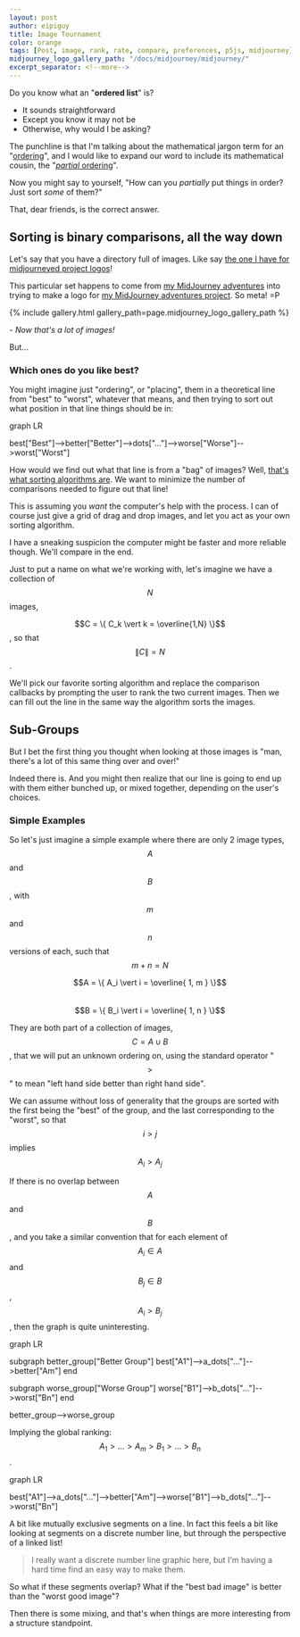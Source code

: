 ```yaml
---
layout: post
author: eipiguy
title: Image Tournament
color: orange
tags: [Post, image, rank, rate, compare, preferences, p5js, midjourney]
midjourney_logo_gallery_path: "/docs/midjourney/midjourney/"
excerpt_separator: <!--more-->
---
```

<script src="https://cdn.jsdelivr.net/npm/p5@1.7.0/lib/p5.js"></script>

Do you know what an "**ordered list**" is?

- It sounds straightforward
- Except you know it may not be
- Otherwise, why would I be asking?

The punchline is that I'm talking about the mathematical jargon term for an "[ordering](https://mathworld.wolfram.com/OrderedSet.html)", and I would like to expand our word to include its mathematical cousin, the "[*partial* ordering](https://mathworld.wolfram.com/PartiallyOrderedSet.html)".

Now you might say to yourself, "How can you *partially* put things in order? Just sort *some* of them?"

That, dear friends, is the correct answer.

<!--more-->

## Sorting is binary comparisons, all the way down

Let's say that you have a directory full of images. Like say [the one I have for midjourneyed project logos]()!

This particular set happens to come from [my MidJourney adventures]() into trying to make a logo for [my MidJourney adventures project](). So meta! =P

{% include gallery.html gallery_path=page.midjourney_logo_gallery_path %}

*- Now that's a lot of images!*

But...

### Which ones do you like best?

You might imagine just "ordering", or "placing", them in a theoretical line from "best" to "worst", whatever that means, and then trying to sort out what position in that line things should be in:

<div class="mermaid">
graph LR

best["Best"]-->better["Better"]-->dots["..."]-->worse["Worse"]-->worst["Worst"]
</div>

How would we find out what that line is from a "bag" of images? Well, [that's what sorting algorithms are](). We want to minimize the number of comparisons needed to figure out that line!

This is assuming you *want* the computer's help with the process. I can of course just give a grid of drag and drop images, and let you act as your own sorting algorithm.

<div id='container'></div>
<script src="/docs/imagetournament/dragImageGrid.js"></script>
<script src="/docs/imagetournament/imagetournament_0.js"></script>

I have a sneaking suspicion the computer might be faster and more reliable though. We'll compare in the end.

Just to put a name on what we're working with, let's imagine we have a collection of $$N$$ images,

$$C = \{ C_k \vert k = \overline{1,N} \}$$, so that $$\|C\| = N$$.

We'll pick our favorite sorting algorithm and replace the comparison callbacks by prompting the user to rank the two current images. Then we can fill out the line in the same way the algorithm sorts the images.

## Sub-Groups

But I bet the first thing you thought when looking at those images is "man, there's a lot of this same thing over and over!"

Indeed there is. And you might then realize that our line is going to end up with them either bunched up, or mixed together, depending on the user's choices.

### Simple Examples

So let's just imagine a simple example where there are only 2 image types, $$A$$ and $$B$$, with $$m$$ and $$n$$ versions of each, such that $$m + n = N$$

$$A = \{ A_i \vert i = \overline{ 1, m } \}$$\
$$B = \{ B_i \vert i = \overline{ 1, n } \}$$

They are both part of a collection of images, $$C = A \cup B$$, that we will put an unknown ordering on, using the standard operator "$$>$$" to mean "left hand side better than right hand side".

We can assume without loss of generality that the groups are sorted with the first being the "best" of the group, and the last corresponding to the "worst", so that
$$i > j$$ implies $$A_i > A_j$$

If there is no overlap between $$A$$ and $$B$$, and you take a similar convention that for each element of $$A_i \in A$$ and $$B_j \in B$$, $$A_i > B_j$$, then the graph is quite uninteresting.

<div class="mermaid">
graph LR

subgraph better_group["Better Group"]
  best["A1"]-->a_dots["..."]-->better["Am"]
end

subgraph worse_group["Worse Group"]
  worse["B1"]-->b_dots["..."]-->worst["Bn"]
end

better_group-->worse_group
</div>

Implying the global ranking: $$A_1 > \dots > A_m > B_1 > \dots > B_n$$.
<div class="mermaid">
graph LR

best["A1"]-->a_dots["..."]-->better["Am"]-->worse["B1"]-->b_dots["..."]-->worst["Bn"]
</div>

A bit like mutually exclusive segments on a line. In fact this feels a bit like looking at segments on a discrete number line, but through the perspective of a linked list!

> I really want a discrete number line graphic here, but I'm having a hard time find an easy way to make them.

So what if these segments overlap? What if the "best bad image" is better than the "worst good image"?

Then there is some mixing, and that's when things are more interesting from a structure standpoint.
